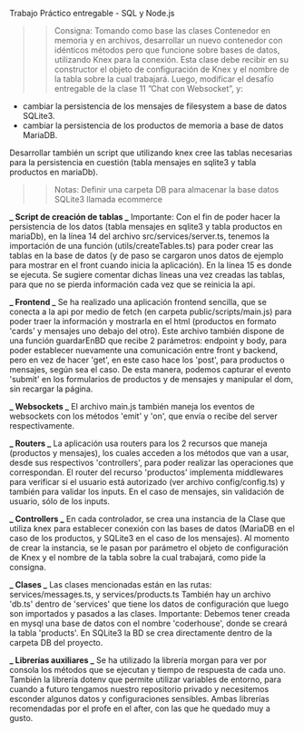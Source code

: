 Trabajo Práctico entregable - SQL y Node.js

> > Consigna: Tomando como base las clases Contenedor en memoria y en archivos, desarrollar un nuevo contenedor con idénticos métodos pero que funcione sobre bases de datos, utilizando Knex para la conexión. Esta clase debe recibir en su constructor el objeto de configuración de Knex y el nombre de la tabla sobre la cual trabajará. Luego, modificar el desafío entregable de la clase 11 ”Chat con Websocket”, y:

- cambiar la persistencia de los mensajes de filesystem a base de datos SQLite3.
- cambiar la persistencia de los productos de memoria a base de datos MariaDB.

Desarrollar también un script que utilizando knex cree las tablas necesarias para la persistencia en cuestión (tabla mensajes en sqlite3 y tabla productos en mariaDb).

> > Notas:
> > Definir una carpeta DB para almacenar la base datos SQLite3 llamada ecommerce

**_ Script de creación de tablas _**
Importante: Con el fin de poder hacer la persistencia de los datos (tabla mensajes en sqlite3 y tabla productos en mariaDb), en la línea 14 del archivo src/services/server.ts, tenemos la importación de una función (utils/createTables.ts) para poder crear las tablas en la base de datos (y de paso se cargaron unos datos de ejemplo para mostrar en el front cuando inicia la aplicación). En la línea 15 es donde se ejecuta.
Se sugiere comentar dichas líneas una vez creadas las tablas, para que no se pierda información cada vez que se reinicia la api.

**_ Frontend _**
Se ha realizado una aplicación frontend sencilla, que se conecta a la api por medio de fetch (en carpeta public/scripts/main.js) para poder traer la información y mostrarla en el html (productos en formato 'cards' y mensajes uno debajo del otro). Este archivo también dispone de una función guardarEnBD que recibe 2 parámetros: endpoint y body, para poder establecer nuevamente una comunicación entre front y backend, pero en vez de hacer 'get', en este caso hace los 'post', para productos o mensajes, según sea el caso. De esta manera, podemos capturar el evento 'submit' en los formularios de productos y de mensajes y manipular el dom, sin recargar la página.

**_ Websockets _**
El archivo main.js también maneja los eventos de websockets con los métodos 'emit' y 'on', que envía o recibe del server respectivamente.

**_ Routers _**
La aplicación usa routers para los 2 recursos que maneja (productos y mensajes), los cuales acceden a los métodos que van a usar, desde sus respectivos 'controllers', para poder realizar las operaciones que correspondan.
El router del recurso 'productos' implementa middlewares para verificar si el usuario está autorizado (ver archivo config/config.ts) y también para validar los inputs.
En el caso de mensajes, sin validación de usuario, sólo de los inputs.

**_ Controllers _**
En cada controlador, se crea una instancia de la Clase que utiliza knex para establecer conexión con las bases de datos (MariaDB en el caso de los productos, y SQLite3 en el caso de los mensajes).
Al momento de crear la instancia, se le pasan por parámetro el objeto de configuración de Knex y el nombre de la tabla sobre la cual trabajará, como pide la consigna.

**_ Clases _**
Las clases mencionadas están en las rutas: services/messages.ts, y services/products.ts
También hay un archivo 'db.ts' dentro de 'services' que tiene los datos de configuración que luego son importados y pasados a las clases.
Importante: Debemos tener creada en mysql una base de datos con el nombre 'coderhouse', donde se creará la tabla 'products'. En SQLite3 la BD se crea directamente dentro de la carpeta DB del proyecto.

**_ Librerías auxiliares _**
Se ha utilizado la librería morgan para ver por consola los métodos que se ejecutan y tiempo de respuesta de cada uno. También la librería dotenv que permite utilizar variables de entorno, para cuando a futuro tengamos nuestro repositorio privado y necesitemos esconder algunos datos y configuraciones sensibles. Ambas librerías recomendadas por el profe en el after, con las que he quedado muy a gusto.
